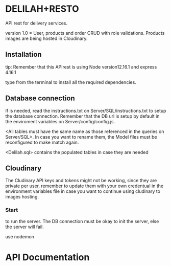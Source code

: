 # DELILAH+RESTO

API rest for delivery services.

version 1.0 = User, products and order CRUD with role validations. Products images are being hosted in Cloudinary.

## Installation

tip: Remember that this APIrest is using Node version12.16.1 and express 4.16.1

type <NPM i> from the terminal to install all the required dependencies.


## Database connection

If is needed, read the instructions.txt on Server/SQL/instructions.txt to setup the database connection.
Remember that the DB url is setup by default in the enviroment variables on Server/config/config.js.

<All tables must have the same name as those referenced in the queries on Server/SQL>. In case you want to rename them, the Model files
must be reconfigured to make match again. 

<Delilah.sql> contains the populated tables in case they are needed

## Cloudinary

The Cludinary API keys and tokens might not be working, since they are private per user, remember to update them  with your own credentual in the environment variables file in case you want to continue using cludinary to images hosting.

### Start

<NPM start> to run the server. The DB connection must be okay to init the server, else the server will fail.

<NPM test> use nodemon


# API Documentation

